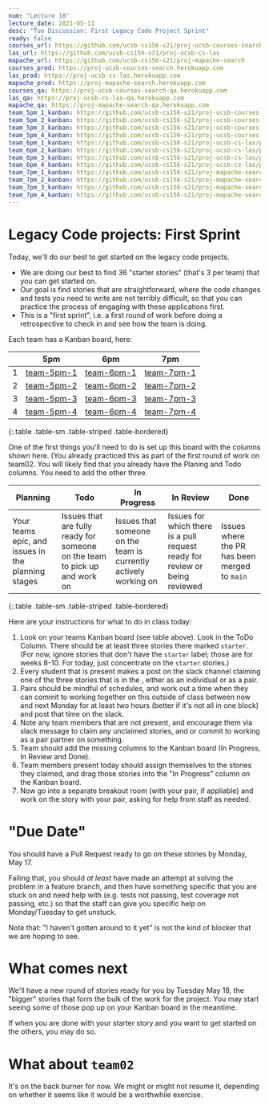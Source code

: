 ```yaml
---
num: "Lecture 18"
lecture_date: 2021-05-11
desc: "Tue Discussion: First Legacy Code Project Sprint"
ready: false
courses_url: https://github.com/ucsb-cs156-s21/proj-ucsb-courses-search
las_url: https://github.com/ucsb-cs156-s21/proj-ucsb-cs-las
mapache_url: https://github.com/ucsb-cs156-s21/proj-mapache-search
courses_prod: https://proj-ucsb-courses-search.herokuapp.com
las_prod: https://proj-ucsb-cs-las.herokuapp.com
mapache_prod: https://proj-mapache-search.herokuapp.com
courses_qa: https://proj-ucsb-courses-search-qa.herokuapp.com
las_qa: https://proj-ucsb-cs-las-qa.herokuapp.com
mapache_qa: https://proj-mapache-search-qa.herokuapp.com
team_5pm_1_kanban: https://github.com/ucsb-cs156-s21/proj-ucsb-courses-search/projects/17
team_5pm_2_kanban: https://github.com/ucsb-cs156-s21/proj-ucsb-courses-search/projects/16
team_5pm_3_kanban: https://github.com/ucsb-cs156-s21/proj-ucsb-courses-search/projects/15
team_5pm_4_kanban: https://github.com/ucsb-cs156-s21/proj-ucsb-courses-search/projects/14
team_6pm_1_kanban: https://github.com/ucsb-cs156-s21/proj-ucsb-cs-las/projects/21
team_6pm_2_kanban: https://github.com/ucsb-cs156-s21/proj-ucsb-cs-las/projects/20
team_6pm_3_kanban: https://github.com/ucsb-cs156-s21/proj-ucsb-cs-las/projects/19
team_6pm_4_kanban: https://github.com/ucsb-cs156-s21/proj-ucsb-cs-las/projects/18
team_7pm_1_kanban: https://github.com/ucsb-cs156-s21/proj-mapache-search/projects/16
team_7pm_2_kanban: https://github.com/ucsb-cs156-s21/proj-mapache-search/projects/15
team_7pm_3_kanban: https://github.com/ucsb-cs156-s21/proj-mapache-search/projects/14
team_7pm_4_kanban: https://github.com/ucsb-cs156-s21/proj-mapache-search/projects/13
---
```



# Legacy Code projects: First Sprint

Today, we'll do our best to get started on the legacy code projects.  

* We are doing our best to find 36 "starter stories" (that's 3 per team) that you can get started on.  
* Our goal is find stories that are straightforward, where the code changes and tests you need to write are not terribly difficult, so that you can practice
  the process of engaging with these applications first.
* This is a "first sprint", i.e. a first round of work before doing a retrospective to check in and see how the team is doing.

Each team has a Kanban board, here:

|   | 5pm | 6pm | 7pm|
|---|-----|-----|----|
| 1 | [team-5pm-1]({{page.team_5pm_1_kanban}})  | [team-6pm-1]({{page.team_6pm_1_kanban}})  | [team-7pm-1]({{page.team_7pm_1_kanban}})  |
| 2 | [team-5pm-2]({{page.team_5pm_2_kanban}})  | [team-6pm-2]({{page.team_6pm_2_kanban}})  | [team-7pm-2]({{page.team_7pm_2_kanban}})  |
| 3 | [team-5pm-3]({{page.team_5pm_3_kanban}})  | [team-6pm-3]({{page.team_6pm_3_kanban}})  | [team-7pm-3]({{page.team_7pm_3_kanban}})  |
| 4 | [team-5pm-4]({{page.team_5pm_4_kanban}})  | [team-6pm-4]({{page.team_6pm_4_kanban}})  | [team-7pm-4]({{page.team_7pm_4_kanban}})  |
{:.table .table-sm .table-striped .table-bordered}

One of the first things you'll need to do is set up this board with the columns shown here. (You already practiced this as part of the first
round of work on team02.    You will likely find that you already have the Planing and Todo columns.  You need to add the other three.

| Planning | Todo | In Progress | In Review | Done |
|-|-|-|-|-|
| Your teams epic, and issues in the planning stages | Issues that are fully ready for someone on the team to pick up and work on | Issues that someone on the team is currently actively working on | Issues for which there is a pull request ready for review or being reviewed | Issues where the PR has been merged to `main`|
{:.table .table-sm .table-striped .table-bordered}

Here are your instructions for what to do in class today:

1. Look on your teams Kanban board (see table above).  Look in the ToDo Column.  There should be at least three stories there marked `starter`.  (For now, ignore stories that don't have the `starter` label; those are for weeks 8-10.  For today, just concentrate on the `starter` stories.)
2. Every student that is present makes a post on the slack channel claiming one of the three stories that is in the , either as an individual or as a pair.   
3. Pairs should be mindful of schedules, and work out a time when they can commit to working together on this outside of class between now and next Monday for at  least two hours  (better if it's not all in one block) and post that time on the slack.
4. Note any team members that are not present, and encourage them via slack message to claim any unclaimed stories, and or commit to working as a pair partner on something.
5. Team should add the missing columns to the Kanban board (In Progress, In Review and Done).
6. Team members present today should assign themselves to the stories they claimed, and drag those stories into the "In Progress" column on the Kanban board.
7. Now go into a separate breakout room (with your pair, if appliable) and work on the story with your pair, asking for help from staff as needed.

# "Due Date" 

You should have a Pull Request ready to go on these stories by Monday, May 17.

Failing that, you should *at least* have made an attempt at solving the problem in a feature branch, and then have something specific that you are stuck on and need help with (e.g. tests not passing, test coverage not passing, etc.) so that the staff can give you specific help on Monday/Tuesday to get unstuck.

Note that: "I haven't gotten around to it yet" is not the kind of blocker that we are hoping to see.

# What comes next

We'll have a new round of stories ready for you by Tuesday May 18, the "bigger" stories that form the bulk of the work for the project.  You may start seeing some of those pop up on your Kanban board in the meantime.   

If when you are done with your starter story and you want to get started on the others, you may do so.

# What about `team02`

It's on the back burner for now.  We might or might not resume it, depending on whether it seems like it would be a worthwhile exercise.
